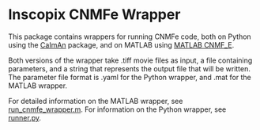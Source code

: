 # Inscopix CNMFe Wrapper

This package contains wrappers for running CNMFe code, both on Python using the [CaImAn](https://github.com/flatironinstitute/CaImAn)
package, and on MATLAB using [MATLAB CNMF_E](https://github.com/zhoupc/CNMF_E).

Both versions of the wrapper take .tiff movie files as input, a file containing parameters, and a string
that represents the output file that will be written. The parameter file format is .yaml for the Python
wrapper, and .mat for the MATLAB wrapper.

For detailed information on the MATLAB wrapper, see [run_cnmfe_wrapper.m](matlab/run_cnmfe_wrapper.m). For
information on the Python wrapper, see [runner.py](isx_cnmfe_wrapper/runner.py).

